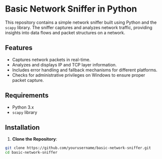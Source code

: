 # Basic Network Sniffer in Python

This repository contains a simple network sniffer built using Python and the `scapy` library. The sniffer captures and analyzes network traffic, providing insights into data flows and packet structures on a network.

## Features

- Captures network packets in real-time.
- Analyzes and displays IP and TCP layer information.
- Includes error handling and fallback mechanisms for different platforms.
- Checks for administrative privileges on Windows to ensure proper packet capture.

## Requirements

- Python 3.x
- `scapy` library

## Installation

1. **Clone the Repository**:

```bash
git clone https://github.com/yourusername/basic-network-sniffer.git
cd basic-network-sniffer
